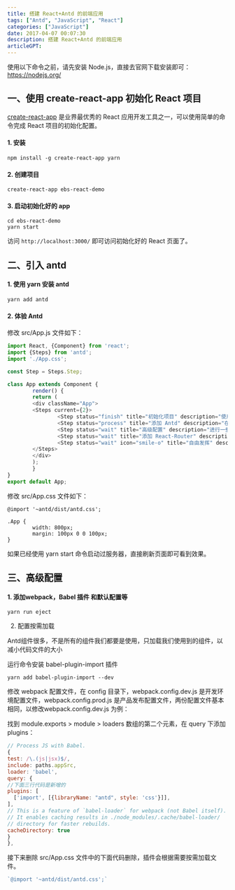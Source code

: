 ```yaml
---
title: 搭建 React+Antd 的前端应用
tags: ["Antd", "JavaScript", "React"]
categories: ["JavaScript"]
date: 2017-04-07 00:07:30
description: 搭建 React+Antd 的前端应用
articleGPT: 
---
```


使用以下命令之前，请先安装 Node.js，直接去官网下载安装即可：<https://nodejs.org/>  

## 一、使用 create-react-app 初始化 React 项目

[create-react-app](https://github.com/facebookincubator/create-react-app)
是业界最优秀的 React 应用开发工具之一，可以使用简单的命令完成 React 项目的初始化配置。

#### 1. 安装

```shell
npm install -g create-react-app yarn
```

#### 2. 创建项目

```shell
create-react-app ebs-react-demo
```

#### 3. 启动初始化好的 app

```shell
cd ebs-react-demo
yarn start
```

访问 `http://localhost:3000/` 即可访问初始化好的 React 页面了。

## 二、引入 antd

#### 1. 使用 yarn 安装 antd

```shell
yarn add antd
```

#### 2. 体验 Antd

修改 src/App.js 文件如下：

```JavaScript
import React, {Component} from 'react';
import {Steps} from 'antd';
import './App.css';

const Step = Steps.Step;

class App extends Component {
        render() {
        return (
        <div className="App">
        <Steps current={2}>
                <Step status="finish" title="初始化项目" description="使用 create-react-app 初始化 React 项目。"/>
                <Step status="process" title="添加 Antd" description="在 React 项目中添加 Antd 组件。"/>
                <Step status="wait" title="高级配置" description="进行一些高级配置。"/>
                <Step status="wait" title="添加 React-Router" description="添加 React-Router "/>
                <Step status="wait" icon="smile-o" title="自由发挥" description="这一条只是试一下 icon"/>
        </Steps>
        </div>
        );
        }
}
export default App;
```

修改 src/App.css 文件如下：

```less
@import '~antd/dist/antd.css';

.App {
        width: 800px;
        margin: 100px 0 0 100px;
}
```

如果已经使用 yarn start 命令启动过服务器，直接刷新页面即可看到效果。

## 三、高级配置

#### 1. 添加webpack，Babel 插件 和默认配置等

```shell
yarn run eject
```

2. 配置按需加载

Antd组件很多，不是所有的组件我们都要是使用，只加载我们使用到的组件，以减小代码文件的大小

运行命令安装 babel-plugin-import 插件

```shell
yarn add babel-plugin-import --dev
```

修改 webpack 配置文件，在 config 目录下，webpack.config.dev.js
是开发环境配置文件，webpack.config.prod.js 是产品发布配置文件，两份配置文件基本相同，以修改webpack.config.dev.js
为例：

找到 module.exports > module > loaders 数组的第二个元素，在 query 下添加 plugins：

```JavaScript
// Process JS with Babel.
{
test: /\.(js|jsx)$/,
include: paths.appSrc,
loader: 'babel',
query: {
//下面三行代码是新增的
plugins: [
  ['import', [{libraryName: "antd", style: 'css'}]],
],
// This is a feature of `babel-loader` for webpack (not Babel itself).
// It enables caching results in ./node_modules/.cache/babel-loader/
// directory for faster rebuilds.
cacheDirectory: true
}
},
```

接下来删除 src/App.css 文件中的下面代码删除，插件会根据需要按需加载文件。

```JavaScript
`@import '~antd/dist/antd.css';`
```